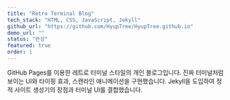```yaml
---
title: "Retro Terminal Blog"
tech_stack: "HTML, CSS, JavaScript, Jekyll"
github_url: "https://github.com/HyupTree/HyupTree.github.io"
demo_url: ""
status: "완성"
featured: true
order: 1
---
```


GitHub Pages를 이용한 레트로 터미널 스타일의 개인 블로그입니다.
진짜 터미널처럼 보이는 UI와 타이핑 효과, 스캔라인 애니메이션을 구현했습니다.
Jekyll을 도입하여 정적 사이트 생성기의 장점과 터미널 UI를 결합했습니다. 